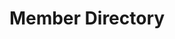 ---
title: Member Directory
redirect_to: https://docs.google.com/spreadsheets/d/1bSQ3wRS8wzIXJqR4bg6VNy0Cy7z9B5ffMJZBJ6Gx3GY/edit?usp=sharing
redirect_from: 
  - /Directory
  - /directory
---